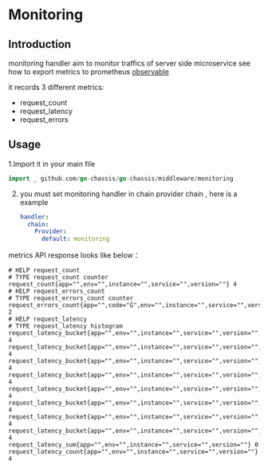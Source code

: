 # Monitoring

## **Introduction**
monitoring handler aim to monitor traffics of server side microservice
see how to export metrics to prometheus [observable](https://docs.go-chassis.com/user-guides/metrics.html)

it records 3 different metrics:
- request_count
- request_latency
- request_errors

## **Usage**


1.Import it in your main file
```go
import _ github.com/go-chassis/go-chassis/middleware/monitoring
```

2. you must set monitoring handler in chain provider chain
   , here is a example 
   ```yaml
   handler:
     chain:
       Provider:
         default: monitoring
   ```




metrics API response looks like below：
```text
# HELP request_count 
# TYPE request_count counter
request_count{app="",env="",instance="",service="",version=""} 4
# HELP request_errors_count 
# TYPE request_errors_count counter
request_errors_count{app="",code="Ǵ",env="",instance="",service="",version=""} 2
# HELP request_latency 
# TYPE request_latency histogram
request_latency_bucket{app="",env="",instance="",service="",version="",le="0.05"} 4
request_latency_bucket{app="",env="",instance="",service="",version="",le="0.25"} 4
request_latency_bucket{app="",env="",instance="",service="",version="",le="0.5"} 4
request_latency_bucket{app="",env="",instance="",service="",version="",le="0.75"} 4
request_latency_bucket{app="",env="",instance="",service="",version="",le="0.9"} 4
request_latency_bucket{app="",env="",instance="",service="",version="",le="0.99"} 4
request_latency_bucket{app="",env="",instance="",service="",version="",le="0.995"} 4
request_latency_bucket{app="",env="",instance="",service="",version="",le="+Inf"} 4
request_latency_sum{app="",env="",instance="",service="",version=""} 0
request_latency_count{app="",env="",instance="",service="",version=""} 4
```




